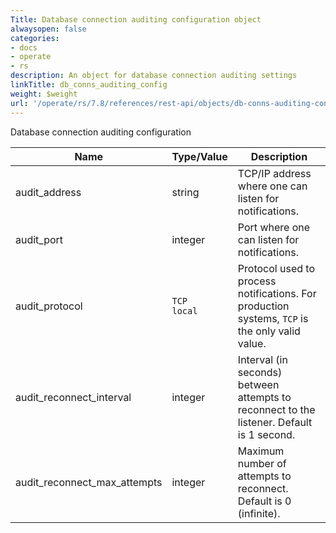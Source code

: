 ```yaml
---
Title: Database connection auditing configuration object
alwaysopen: false
categories:
- docs
- operate
- rs
description: An object for database connection auditing settings
linkTitle: db_conns_auditing_config
weight: $weight
url: '/operate/rs/7.8/references/rest-api/objects/db-conns-auditing-config/'
---
```


Database connection auditing configuration

| Name | Type/Value | Description |
|------|------------|-------------|
| audit_address | string | TCP/IP address where one can listen for notifications. |
| audit_port | integer | Port where one can listen for notifications. |
| audit_protocol | `TCP`<br />`local` | Protocol used to process notifications. For production systems, `TCP` is the only valid value. |
| audit_reconnect_interval | integer | Interval (in seconds) between attempts to reconnect to the listener. Default is 1 second. |
| audit_reconnect_max_attempts | integer | Maximum number of attempts to reconnect. Default is 0 (infinite). |
